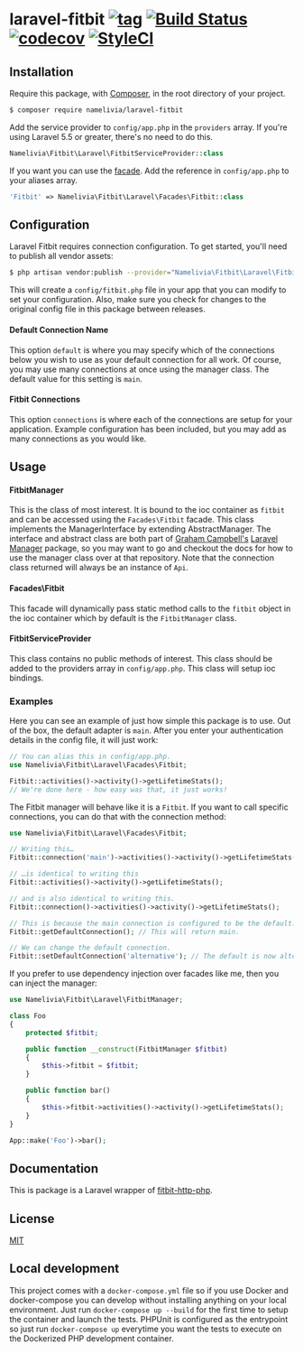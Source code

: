 # laravel-fitbit [![tag](https://img.shields.io/github/tag/namelivia/laravel-fitbit.svg)](https://github.com/namelivia/laravel-fitbit/releases) [![Build Status](https://travis-ci.org/namelivia/laravel-fitbit.svg?branch=master)](https://travis-ci.org/namelivia/laravel-fitbit) [![codecov](https://codecov.io/gh/namelivia/laravel-fitbit/branch/master/graph/badge.svg)](https://codecov.io/gh/namelivia/laravel-fitbit) [![StyleCI](https://github.styleci.io/repos/199821858/shield?branch=master)](https://github.styleci.io/repos/199821858)

## Installation

Require this package, with [Composer](https://getcomposer.org/), in the root directory of your project.

```bash
$ composer require namelivia/laravel-fitbit
```

Add the service provider to `config/app.php` in the `providers` array. If you're using Laravel 5.5 or greater, there's no need to do this.

```php
Namelivia\Fitbit\Laravel\FitbitServiceProvider::class
```

If you want you can use the [facade](http://laravel.com/docs/facades). Add the reference in `config/app.php` to your aliases array.

```php
'Fitbit' => Namelivia\Fitbit\Laravel\Facades\Fitbit::class
```

## Configuration

Laravel Fitbit requires connection configuration. To get started, you'll need to publish all vendor assets:

```bash
$ php artisan vendor:publish --provider="Namelivia\Fitbit\Laravel\FitbitServiceProvider"
```

This will create a `config/fitbit.php` file in your app that you can modify to set your configuration. Also, make sure you check for changes to the original config file in this package between releases.

#### Default Connection Name

This option `default` is where you may specify which of the connections below you wish to use as your default connection for all work. Of course, you may use many connections at once using the manager class. The default value for this setting is `main`.

#### Fitbit Connections

This option `connections` is where each of the connections are setup for your application. Example configuration has been included, but you may add as many connections as you would like.

## Usage

#### FitbitManager

This is the class of most interest. It is bound to the ioc container as `fitbit` and can be accessed using the `Facades\Fitbit` facade. This class implements the ManagerInterface by extending AbstractManager. The interface and abstract class are both part of [Graham Campbell's](https://github.com/GrahamCampbell) [Laravel Manager](https://github.com/GrahamCampbell/Laravel-Manager) package, so you may want to go and checkout the docs for how to use the manager class over at that repository. Note that the connection class returned will always be an instance of `Api`.

#### Facades\Fitbit

This facade will dynamically pass static method calls to the `fitbit` object in the ioc container which by default is the `FitbitManager` class.

#### FitbitServiceProvider

This class contains no public methods of interest. This class should be added to the providers array in `config/app.php`. This class will setup ioc bindings.

### Examples

Here you can see an example of just how simple this package is to use. Out of the box, the default adapter is `main`. After you enter your authentication details in the config file, it will just work:

```php
// You can alias this in config/app.php.
use Namelivia\Fitbit\Laravel\Facades\Fitbit;

Fitbit::activities()->activity()->getLifetimeStats();
// We're done here - how easy was that, it just works!
```

The Fitbit manager will behave like it is a `Fitbit`. If you want to call specific connections, you can do that with the connection method:

```php
use Namelivia\Fitbit\Laravel\Facades\Fitbit;

// Writing this…
Fitbit::connection('main')->activities()->activity()->getLifetimeStats();

// …is identical to writing this
Fitbit::activities()->activity()->getLifetimeStats();

// and is also identical to writing this.
Fitbit::connection()->activities()->activity()->getLifetimeStats();

// This is because the main connection is configured to be the default.
Fitbit::getDefaultConnection(); // This will return main.

// We can change the default connection.
Fitbit::setDefaultConnection('alternative'); // The default is now alternative.
```

If you prefer to use dependency injection over facades like me, then you can inject the manager:

```php
use Namelivia\Fitbit\Laravel\FitbitManager;

class Foo
{
    protected $fitbit;

    public function __construct(FitbitManager $fitbit)
    {
        $this->fitbit = $fitbit;
    }

    public function bar()
    {
        $this->fitbit->activities()->activity()->getLifetimeStats();
    }
}

App::make('Foo')->bar();
```

## Documentation

This is package is a Laravel wrapper of [fitbit-http-php](https://github.com/namelivia/fitbit-http-php).

## License

[MIT](LICENSE)

## Local development

This project comes with a `docker-compose.yml` file so if you use Docker and docker-compose you can develop without installing anything on your local environment. Just run `docker-compose up --build` for the first time to setup the container and launch the tests. PHPUnit is configured as the entrypoint so just run `docker-compose up` everytime you want the tests to execute on the Dockerized PHP development container.
